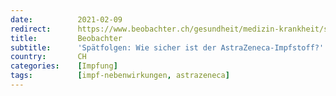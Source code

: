 ```yaml
---
date:          2021-02-09
redirect:      https://www.beobachter.ch/gesundheit/medizin-krankheit/spatfolgen-wie-sicher-ist-der-astrazeneca-impfstoff
title:         Beobachter
subtitle:      'Spätfolgen: Wie sicher ist der AstraZeneca-Impfstoff?'
country:       CH
categories:    [Impfung]
tags:          [impf-nebenwirkungen, astrazeneca]
---
```


